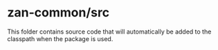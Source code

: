 # zan-common/src

This folder contains source code that will automatically be added to the classpath when
the package is used.
